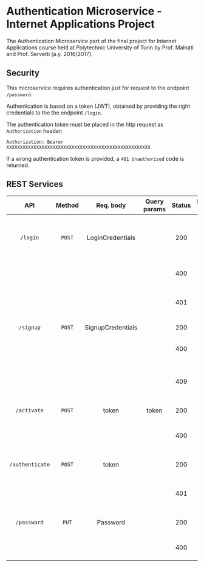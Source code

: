 # Authentication Microservice - Internet Applications Project

The Authentication Microservice part of the final project for Internet Applications course held at Polytechnic University of Turin by Prof. Malnati and Prof. Servetti (a.y. 2016/2017).

## Security

This microservice requires authentication just for request to the endpoint `/password`. 

Authentication is based on a token (JWT), obtained by providing the right credentials to the the endpoint `/login`.

The authentication token must be placed in the http request as `Authorization` header:

`Authorization: Bearer XXXXXXXXXXXXXXXXXXXXXXXXXXXXXXXXXXXXXXXXXXXXXXXXXXXXX	` 

If a wrong authentication token is provided, a `401 Unauthorized` code is returned.

## REST Services

| API	          | Method | Req. body          | Query params | Status | Resp. body | Meaning    					  |
|:---------------:|:------:|:------------------:|:------------:|:------:|:----------:|:-------------------------------|
| `/login`        | `POST` | LoginCredentials   |              | 200    |            | Get an authentication token in the `Authorization` header of the http response |
|                 |        |                    |              | 400    |            | Login data are not valid, bad request |
|                 |        |                    |              | 401    |            | Login credentials are wrong, bad request |
| `/signup`       | `POST` | SignupCredentials  |              | 200    |            | Register a new user |
|                 |        |                    |              | 400    |            | Signup data are not valid, bad request |
|                 |        |                    |              | 409    |            | A profile for the same username or nickname already exists |
| `/activate`     | `POST` | token              | token        | 200    |            | Activate a new account |
|                 |        |                    |              | 400    |            | Token not valid, activation failed |
| `/authenticate` | `POST` | token              |              | 200    |            | Authenticate a user given a token |
|                 |        |                    |              | 401    |            | Token not valid, activation failed |
| `/password`     | `PUT`  | Password           |              | 200    |            | Update the user password |
|                 |        |                    |              | 400    |            | Password is not valid, bad request |